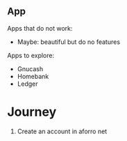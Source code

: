 
## App

Apps that do not work:
- Maybe: beautiful but do no features

Apps to explore:
- Gnucash
- Homebank
- Ledger

# Journey

1. Create an account in aforro net